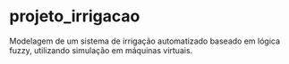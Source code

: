 # projeto_irrigacao
Modelagem de um sistema de irrigação automatizado baseado em lógica fuzzy, utilizando simulação em máquinas virtuais.

